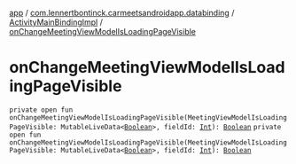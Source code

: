 [app](../../index.md) / [com.lennertbontinck.carmeetsandroidapp.databinding](../index.md) / [ActivityMainBindingImpl](index.md) / [onChangeMeetingViewModelIsLoadingPageVisible](./on-change-meeting-view-model-is-loading-page-visible.md)

# onChangeMeetingViewModelIsLoadingPageVisible

`private open fun onChangeMeetingViewModelIsLoadingPageVisible(MeetingViewModelIsLoadingPageVisible: MutableLiveData<`[`Boolean`](https://kotlinlang.org/api/latest/jvm/stdlib/kotlin/-boolean/index.html)`>, fieldId: `[`Int`](https://kotlinlang.org/api/latest/jvm/stdlib/kotlin/-int/index.html)`): `[`Boolean`](https://kotlinlang.org/api/latest/jvm/stdlib/kotlin/-boolean/index.html)
`private open fun onChangeMeetingViewModelIsLoadingPageVisible(MeetingViewModelIsLoadingPageVisible: MutableLiveData<`[`Boolean`](https://kotlinlang.org/api/latest/jvm/stdlib/kotlin/-boolean/index.html)`>, fieldId: `[`Int`](https://kotlinlang.org/api/latest/jvm/stdlib/kotlin/-int/index.html)`): `[`Boolean`](https://kotlinlang.org/api/latest/jvm/stdlib/kotlin/-boolean/index.html)